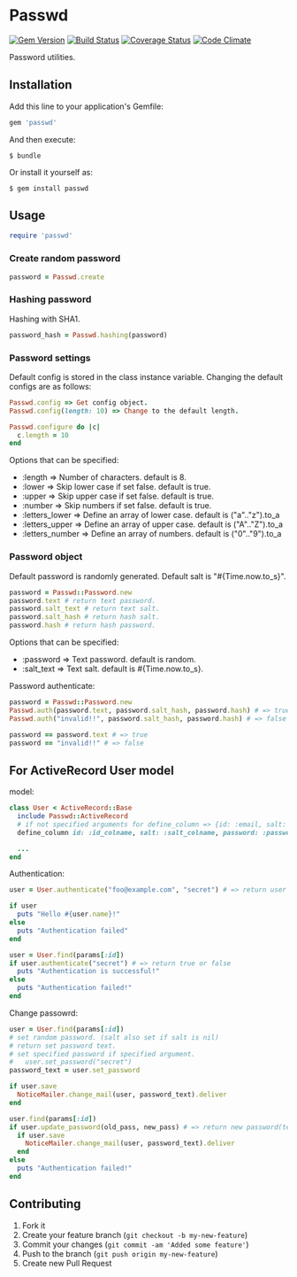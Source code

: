 # Passwd

[![Gem Version](https://badge.fury.io/rb/passwd.png)](http://badge.fury.io/rb/passwd)
[![Build Status](https://travis-ci.org/i2bskn/passwd.png?branch=master)](https://travis-ci.org/i2bskn/passwd)
[![Coverage Status](https://coveralls.io/repos/i2bskn/passwd/badge.png?branch=master)](https://coveralls.io/r/i2bskn/passwd?branch=master)
[![Code Climate](https://codeclimate.com/github/i2bskn/passwd.png)](https://codeclimate.com/github/i2bskn/passwd)

Password utilities.

## Installation

Add this line to your application's Gemfile:

```ruby
gem 'passwd'
```

And then execute:

    $ bundle

Or install it yourself as:

    $ gem install passwd

## Usage

```ruby
require 'passwd'
```

### Create random password

```ruby
password = Passwd.create
```

### Hashing password

Hashing with SHA1.

```ruby
password_hash = Passwd.hashing(password)
```

### Password settings

Default config is stored in the class instance variable.
Changing the default configs are as follows:

```ruby
Passwd.config => Get config object.
Passwd.config(length: 10) => Change to the default length.

Passwd.configure do |c|
  c.length = 10
end
```

Options that can be specified:

* :length => Number of characters. default is 8.
* :lower => Skip lower case if set false. default is true.
* :upper => Skip upper case if set false. default is true.
* :number => Skip numbers if set false. default is true.
* :letters_lower => Define an array of lower case. default is ("a".."z").to_a
* :letters_upper => Define an array of upper case. default is ("A".."Z").to_a
* :letters_number => Define an array of numbers. default is ("0".."9").to_a

### Password object

Default password is randomly generated.
Default salt is "#{Time.now.to_s}".

```ruby
password = Passwd::Password.new
password.text # return text password.
password.salt_text # return text salt.
password.salt_hash # return hash salt.
password.hash # return hash password.
```

Options that can be specified:

* :password => Text password. default is random.
* :salt_text => Text salt. default is #{Time.now.to_s}.

Password authenticate:

```ruby
password = Passwd::Password.new
Passwd.auth(password.text, password.salt_hash, password.hash) # => true
Passwd.auth("invalid!!", password.salt_hash, password.hash) # => false

password == password.text # => true
password == "invalid!!" # => false
```

## For ActiveRecord User model

model:

```ruby
class User < ActiveRecord::Base
  include Passwd::ActiveRecord
  # if not specified arguments for define_column => {id: :email, salt: :salt, password: :password}
  define_column id: :id_colname, salt: :salt_colname, password: :password_colname

  ...
end
```

Authentication:

```ruby
user = User.authenticate("foo@example.com", "secret") # => return user object or nil.

if user
  puts "Hello #{user.name}!"
else
  puts "Authentication failed"
end
```

```ruby
user = User.find(params[:id])
if user.authenticate("secret") # => return true or false
  puts "Authentication is successful!"
else
  puts "Authentication failed!"
end
```

Change passowrd:

```ruby
user = User.find(params[:id])
# set random password. (salt also set if salt is nil)
# return set password text.
# set specified password if specified argument.
#   user.set_password("secret")
password_text = user.set_password

if user.save
  NoticeMailer.change_mail(user, password_text).deliver
end
```

```ruby
user.find(params[:id])
if user.update_password(old_pass, new_pass) # => return new password(text) or false
  if user.save
    NoticeMailer.change_mail(user, password_text).deliver
  end
else
  puts "Authentication failed!"
end
```

## Contributing

1. Fork it
2. Create your feature branch (`git checkout -b my-new-feature`)
3. Commit your changes (`git commit -am 'Added some feature'`)
4. Push to the branch (`git push origin my-new-feature`)
5. Create new Pull Request
